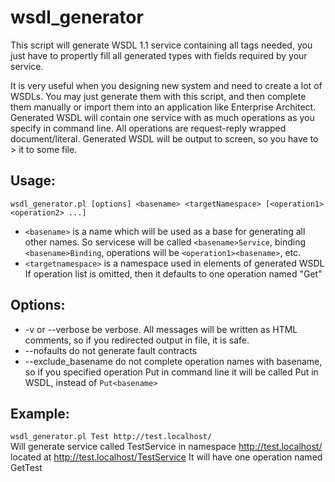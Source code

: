 wsdl_generator
==============

This script will generate WSDL 1.1 service containing all tags needed, you just have to propertly fill all generated types with fields required by your service.

It is very useful when you designing new system and need to create a lot of WSDLs. You may just generate them with this script, and then complete them manually or import them into an application like Enterprise Architect.
Generated WSDL will contain one service with as much operations as you specify in command line.
All operations are request-reply wrapped document/literal.
Generated WSDL will be output to screen, so you have to > it to some file.

Usage:
------
`wsdl_generator.pl [options] <basename> <targetNamespace> [<operation1> <operation2> ...]`
* `<basename>` is a name which will be used as a base for generating all other names. So servicese will be called `<basename>Service`, binding `<basename>Binding`, operations will be `<operation1><basename>`, etc.
* `<targetnamespace>` is a namespace used in elements of generated WSDL
If operation list is omitted, then it defaults to one operation named "Get"

Options:
--------
* -v or --verbose be verbose. All messages will be written as HTML comments, so if you redirected output in file, it is safe.
* --nofaults do not generate fault contracts
* --exclude_basename do not complete operation names with basename, so if you specified operation Put in command line it will be called Put in WSDL, instead of `Put<basename>`

Example:
--------
`wsdl_generator.pl Test http://test.localhost/`  
Will generate service called TestService in namespace http://test.localhost/ located at http://test.localhost/TestService It will have one operation named GetTest
